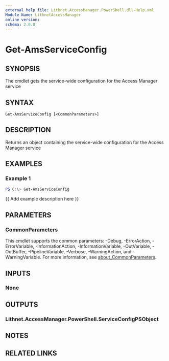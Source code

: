 ```yaml
---
external help file: Lithnet.AccessManager.PowerShell.dll-Help.xml
Module Name: LithnetAccessManager
online version:
schema: 2.0.0
---
```


# Get-AmsServiceConfig

## SYNOPSIS
The cmdlet gets the service-wide configuration for the Access Manager service

## SYNTAX

```
Get-AmsServiceConfig [<CommonParameters>]
```

## DESCRIPTION
Returns an object containing the service-wide configuration for the Access Manager service

## EXAMPLES

### Example 1
```powershell
PS C:\> Get-AmsServiceConfig
```

{{ Add example description here }}

## PARAMETERS

### CommonParameters
This cmdlet supports the common parameters: -Debug, -ErrorAction, -ErrorVariable, -InformationAction, -InformationVariable, -OutVariable, -OutBuffer, -PipelineVariable, -Verbose, -WarningAction, and -WarningVariable. For more information, see [about_CommonParameters](http://go.microsoft.com/fwlink/?LinkID=113216).

## INPUTS

### None

## OUTPUTS

### Lithnet.AccessManager.PowerShell.ServiceConfigPSObject

## NOTES

## RELATED LINKS
